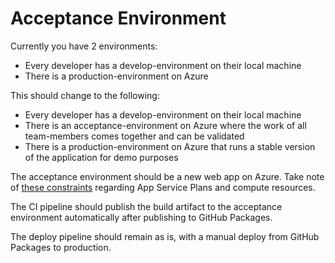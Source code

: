 # Acceptance Environment

Currently you have 2 environments:

* Every developer has a develop-environment on their local machine
* There is a production-environment on Azure

This should change to the following:

* Every developer has a develop-environment on their local machine
* There is an acceptance-environment on Azure where the work of all team-members comes together and can be validated
* There is a production-environment on Azure that runs a stable version of the application for demo purposes

The acceptance environment should be a new web app on Azure. Take note of [these constraints](../../../../reference/azure/app-service-plan.md) regarding App Service Plans and compute resources.

The CI pipeline should publish the build artifact to the acceptance environment automatically after publishing to GitHub Packages.

The deploy pipeline should remain as is, with a manual deploy from GitHub Packages to production.